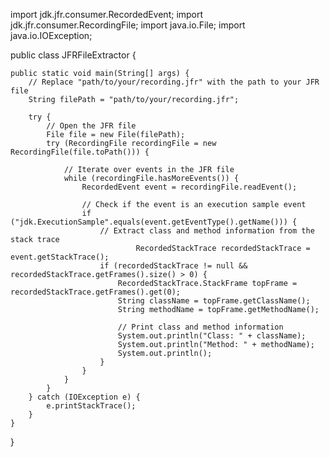 import jdk.jfr.consumer.RecordedEvent;
import jdk.jfr.consumer.RecordingFile;
import java.io.File;
import java.io.IOException;

public class JFRFileExtractor {

    public static void main(String[] args) {
        // Replace "path/to/your/recording.jfr" with the path to your JFR file
        String filePath = "path/to/your/recording.jfr";

        try {
            // Open the JFR file
            File file = new File(filePath);
            try (RecordingFile recordingFile = new RecordingFile(file.toPath())) {

                // Iterate over events in the JFR file
                while (recordingFile.hasMoreEvents()) {
                    RecordedEvent event = recordingFile.readEvent();

                    // Check if the event is an execution sample event
                    if ("jdk.ExecutionSample".equals(event.getEventType().getName())) {
                        // Extract class and method information from the stack trace
                                RecordedStackTrace recordedStackTrace = event.getStackTrace();
                        if (recordedStackTrace != null && recordedStackTrace.getFrames().size() > 0) {
                            RecordedStackTrace.StackFrame topFrame = recordedStackTrace.getFrames().get(0);
                            String className = topFrame.getClassName();
                            String methodName = topFrame.getMethodName();

                            // Print class and method information
                            System.out.println("Class: " + className);
                            System.out.println("Method: " + methodName);
                            System.out.println();
                        }
                    }
                }
            }
        } catch (IOException e) {
            e.printStackTrace();
        }
    }
}
